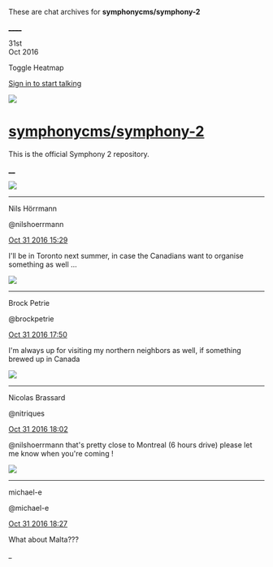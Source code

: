 These are chat archives for **symphonycms/symphony-2**

[__](/symphonycms/symphony-2/archives/2016/11/01)[__](/symphonycms/symphony-2/archives/2016/10/30)

31st  
Oct 2016

Toggle Heatmap

[Sign in to start talking](/login?action=login&button=archive-login)

![](https://avatars-02.gitter.im/group/iv/3/57542c45c43b8c601977197e?s=48)

#  [symphonycms/symphony-2](/symphonycms/symphony-2)

This is the official Symphony 2 repository.

[ __](/orgs/symphonycms/rooms "More symphonycms rooms")

![](https://avatars0.githubusercontent.com/u/25466?v=3&s=30)

____

Nils Hörrmann

@nilshoerrmann

[Oct 31 2016
15:29](https://gitter.im/symphonycms/symphony-2?at=5817635a5f27a2ed2a7a3b02)

I'll be in Toronto next summer, in case the Canadians want to organise
something as well …

![](https://avatars2.githubusercontent.com/u/222849?v=3&s=30)

____

Brock Petrie

@brockpetrie

[Oct 31 2016
17:50](https://gitter.im/symphonycms/symphony-2?at=581784815a1cfa016e68f502)

I'm always up for visiting my northern neighbors as well, if something brewed
up in Canada

![](https://avatars1.githubusercontent.com/u/771169?v=3&s=30)

____

Nicolas Brassard

@nitriques

[Oct 31 2016
18:02](https://gitter.im/symphonycms/symphony-2?at=581787227b15d16e55cbdc62)

@nilshoerrmann that's pretty close to Montreal (6 hours drive) please let me
know when you're coming !

![](https://avatars2.githubusercontent.com/u/40072?v=3&s=30)

____

michael-e

@michael-e

[Oct 31 2016
18:27](https://gitter.im/symphonycms/symphony-2?at=58178d1ac3569a036e3c750e)

What about Malta???

_

